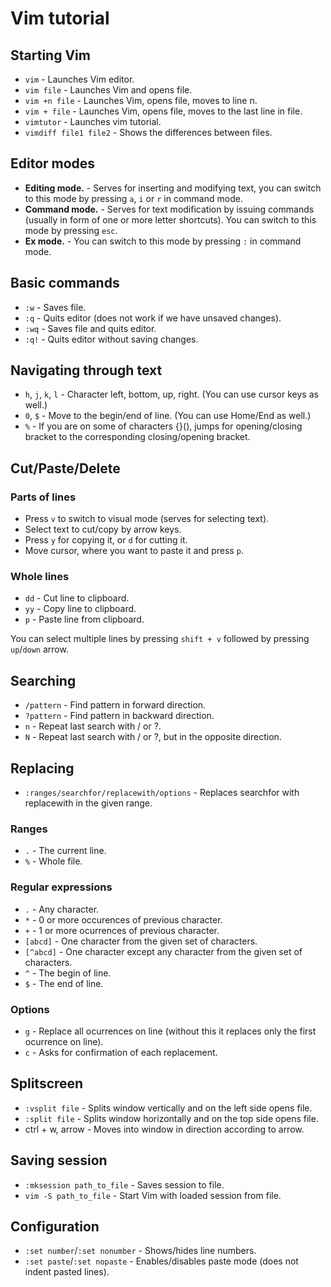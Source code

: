 
# Vim tutorial

## Starting Vim

- `vim` - Launches Vim editor.
- `vim file` - Launches Vim and opens file.
- `vim +n file` - Launches Vim, opens file, moves to line n.
- `vim + file` - Launches Vim, opens file, moves to the last line in file.
- `vimtutor` - Launches vim tutorial.
- `vimdiff file1 file2` - Shows the differences between files.

## Editor modes

- **Editing mode.** - Serves for inserting and modifying text, you can switch to
  this mode by pressing `a`, `i` or `r` in command mode.
- **Command mode.** - Serves for text modification by issuing commands
(usually in form of one or more letter shortcuts). You can switch to this mode
by pressing `esc`.
- **Ex mode.** - You can switch to this mode by pressing `:` in command
  mode.

## Basic commands

- `:w` - Saves file.
- `:q` - Quits editor (does not work if we have unsaved changes).
- `:wq` - Saves file and quits editor.
- `:q!` - Quits editor without saving changes.

## Navigating through text

- `h`, `j`, `k`, `l` - Character left, bottom, up, right. (You can use cursor keys as
  well.)
- `0`, `$` - Move to the begin/end of line. (You can use Home/End as
  well.)
- `%` - If you are on some of characters {}(), jumps for opening/closing
  bracket to the corresponding closing/opening bracket.

## Cut/Paste/Delete

### Parts of lines

- Press `v` to switch to visual mode (serves for selecting text).
- Select text to cut/copy by arrow keys.
- Press `y` for copying it, or `d` for cutting it.
- Move cursor, where you want to paste it and press `p`.

### Whole lines

- `dd` - Cut line to clipboard.
- `yy` - Copy line to clipboard.
- `p` - Paste line from clipboard.

You can select multiple lines by pressing `shift + v` followed by pressing
`up`/`down` arrow.

## Searching

- `/pattern` - Find pattern in forward direction.
- `?pattern` - Find pattern in backward direction.
- `n` - Repeat last search with / or ?.
- `N` - Repeat last search with / or ?, but in the opposite direction.

## Replacing

- `:ranges/searchfor/replacewith/options` - Replaces searchfor with
  replacewith in the given range.

### Ranges

- `.` - The current line.
- `%` - Whole file.

### Regular expressions

- `.` - Any character.
- `*` - 0 or more occurences of previous character.
- `+` - 1 or more ocurrences of previous character.
- `[abcd]` - One character from the given set of characters.
- `[^abcd]` - One character except any character from the given set of
  characters.
- `^` - The begin of line.
- `$` - The end of line.

### Options

- `g` - Replace all ocurrences on line (without this it replaces only the
  first ocurrence on line).
- `c` - Asks for confirmation of each replacement.

## Splitscreen

- `:vsplit file` - Splits window vertically and on the left side opens file.
- `:split file` - Splits window horizontally and on the top side opens file.
- ctrl + w, arrow - Moves into window in direction according to arrow.

## Saving session

- `:mksession path_to_file` - Saves session to file.
- `vim -S path_to_file` - Start Vim with loaded session from file.

## Configuration

- `:set number`/`:set nonumber` - Shows/hides line numbers.
- `:set paste`/`:set nopaste` - Enables/disables paste mode (does not indent
  pasted lines).

